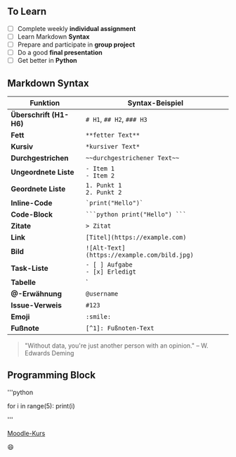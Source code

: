 ## To Learn
- [ ] Complete weekly **individual assignment**
- [ ] Learn Markdown **Syntax**
- [ ] Prepare and participate in **group project** 
- [ ] Do a good **final presentation**
- [ ] Get better in **Python**

## Markdown Syntax
| Funktion               | Syntax-Beispiel                          |
|------------------------|------------------------------------------|
| **Überschrift (H1-H6)** | `# H1`, `## H2`, `### H3`                |
| **Fett**               | `**fetter Text**`                        |
| **Kursiv**             | `*kursiver Text*`                        |
| **Durchgestrichen**    | `~~durchgestrichener Text~~`             |
| **Ungeordnete Liste**  | `- Item 1` <br> `- Item 2`               |
| **Geordnete Liste**    | `1. Punkt 1` <br> `2. Punkt 2`           |
| **Inline-Code**        | `` `print("Hello")` ``                   |
| **Code-Block**         | ```` ```python print("Hello") ``` ````   |
| **Zitate**             | `> Zitat`                                |
| **Link**               | `[Titel](https://example.com)`           |
| **Bild**               | `![Alt-Text](https://example.com/bild.jpg)` |
| **Task-Liste**         | `- [ ] Aufgabe` <br> `- [x] Erledigt`    |
| **Tabelle**            | `| Spalte 1 | Spalte 2 |`                |
| **@-Erwähnung**        | `@username`                              |
| **Issue-Verweis**      | `#123`                                   |
| **Emoji**              | `:smile:`                                |
| **Fußnote**            | `[^1]: Fußnoten-Text`                    |

>"Without data, you're just another person with an opinion." – W. Edwards Deming

## Programming Block
'''python

for i in range(5):
    print(i)
    
'''


[Moodle-Kurs](https://elearning.iws.th-koeln.de/moodle/course/view.php?id=2565)

:smile:
